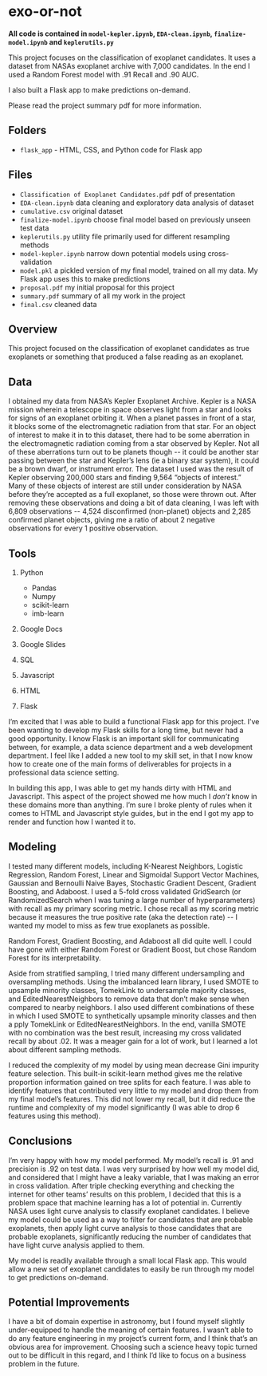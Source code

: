# exo-or-not

**All code is contained in `model-kepler.ipynb`, `EDA-clean.ipynb`, `finalize-model.ipynb` and `keplerutils.py`**

This project focuses on the classification of exoplanet candidates. It uses a dataset from NASAs exoplanet archive with 7,000 candidates. In the end I used a Random Forest model with .91 Recall and .90 AUC. 

I also built a Flask app to make predictions on-demand.

Please read the project summary pdf for more information.

## Folders

* `flask_app` - HTML, CSS, and Python code for Flask app

## Files

* `Classification of Exoplanet Candidates.pdf` pdf of presentation
* `EDA-clean.ipynb` data cleaning and exploratory data analysis of dataset
* `cumulative.csv` original dataset
* `finalize-model.ipynb` choose final model based on previously unseen test data
* `keplerutils.py` utility file primarily used for different resampling methods
* `model-kepler.ipynb` narrow down potential models using cross-validation
* `model.pkl` a pickled version of my final model, trained on all my data. My Flask app uses this to make predictions
* `proposal.pdf` my initial proposal for this project
* `summary.pdf` summary of all my work in the project
* `final.csv` cleaned data


## Overview
This project focused on the classification of exoplanet candidates as true exoplanets or something that produced a false reading as an exoplanet.

## Data
I obtained my data from NASA’s Kepler Exoplanet Archive. Kepler is a NASA mission wherein a telescope in space observes light from a star and looks for signs of an exoplanet orbiting it. When a planet passes in front of a star, it blocks some of the electromagnetic radiation from that star. For an object of interest to make it in to this dataset, there had to be some aberration in the electromagnetic radiation coming from a star observed by Kepler. Not all of these aberrations turn out to be planets though -- it could be ​another ​star passing between the star and Kepler’s lens (ie a binary star system), it could be a brown dwarf, or instrument error.
The dataset I used was the result of Kepler observing 200,000 stars and finding 9,564 “objects of interest.” Many of these objects of interest are still under consideration by NASA before they’re accepted as a full exoplanet, so those were thrown out. After removing these observations and doing a bit of data cleaning, I was left with 6,809 observations -- 4,524 disconfirmed (non-planet) objects and 2,285 confirmed planet objects, giving me a ratio of about 2 negative observations for every 1 positive observation.

## Tools
1. Python
   * Pandas
   * Numpy
   * scikit-learn
   * imb-learn

2. Google Docs
3. Google Slides
4. SQL
5. Javascript
6. HTML
7. Flask

I’m excited that I was able to build a functional Flask app for this project. I’ve been wanting to develop my Flask skills for a long time, but never had a good opportunity. I know Flask is an important skill for communicating between, for example, a data science department and a web development department. I feel like I added a new tool to my skill set, in that I now know how to create one of the main forms of deliverables for projects in a professional data science setting.
   
In building this app, I was able to get my hands dirty with HTML and Javascript. This aspect of the project showed me how much I *don’t* know in these domains more than anything. I’m sure I broke plenty of rules when it comes to HTML and Javascript style guides, but in the end I got my app to render and function how I wanted it to.

## Modeling
I tested many different models, including K-Nearest Neighbors, Logistic Regression, Random Forest, Linear and Sigmoidal Support Vector Machines, Gaussian and Bernoulli Naive Bayes, Stochastic Gradient Descent, Gradient Boosting, and Adaboost. I used a 5-fold cross validated GridSearch (or RandomizedSearch when I was tuning a large number of hyperparameters) with recall as my primary scoring metric. I chose recall as my scoring metric because it measures the true positive rate (aka the detection rate) -- I wanted my model to miss as few true exoplanets as possible.

Random Forest, Gradient Boosting, and Adaboost all did quite well. I could have gone with either Random Forest or Gradient Boost, but chose Random Forest for its interpretability.

Aside from stratified sampling, I tried many different undersampling and oversampling methods. Using the imbalanced learn library, I used SMOTE to upsample minority classes, TomekLink to undersample majority classes, and EditedNearestNeighbors to remove data that don’t make sense when compared to nearby neighbors. I also used different combinations of these in which I used SMOTE to synthetically upsample minority classes and ​then a​ pply TomekLink or EditedNearestNeighbors. In the end, vanilla SMOTE with no combination was the best result, increasing my cross validated recall by about .02. It was a meager gain for a lot of work, but I learned a lot about different sampling methods.

I reduced the complexity of my model by using mean decrease Gini impurity feature selection. This built-in scikit-learn method gives me the relative proportion information gained on tree splits for each feature. I was able to identify features that contributed very little to my model and drop them from my final model’s features. This did not lower my recall, but it did reduce the runtime and complexity of my model significantly (I was able to drop 6 features using this method).

## Conclusions
I’m very happy with how my model performed. My model’s recall is .91 and precision is .92 on test data. I was very surprised by how well my model did, and considered that I might have a leaky variable, that I was making an error in cross validation. After triple checking everything and checking the internet for other teams’ results on this problem, I decided that this is a problem space that machine learning has a lot of potential in. Currently NASA uses light curve analysis to classify exoplanet candidates. I believe my model could be used as a way to filter for candidates that are probable exoplanets, then apply light curve analysis to those candidates that are probable exoplanets, significantly reducing the number of candidates that have light curve analysis applied to them.

My model is readily available through a small local Flask app. This would allow a new set of exoplanet candidates to easily be run through my model to get predictions on-demand.

## Potential Improvements
I have a bit of domain expertise in astronomy, but I found myself slightly under-equipped to handle the meaning of certain features. I wasn’t able to do any feature engineering in my project’s current form, and I think that’s an obvious area for improvement. Choosing such a science heavy topic turned out to be difficult in this regard, and I think I’d like to focus on a business problem in the future.
